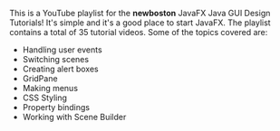 This is a YouTube playlist for the **newboston** JavaFX Java GUI Design Tutorials! It's simple and it's a
good place to start JavaFX. The playlist contains a total of 35 tutorial videos. Some of the topics covered 
are:

- Handling user events
- Switching scenes
- Creating alert boxes
- GridPane
- Making menus
- CSS Styling
- Property bindings
- Working with Scene Builder



